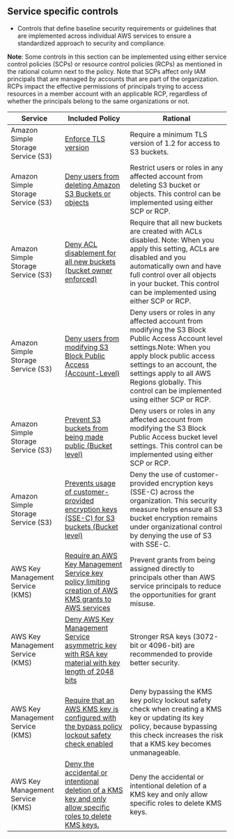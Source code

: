 ## Service specific controls

* Controls that define baseline security requirements or guidelines that are implemented across individual AWS services to ensure a standardized approach to security and compliance.

**Note**: Some controls in this section can be implemented using either service control policies (SCPs) or resource control policies (RCPs) as mentioned in the rational column next to the policy. Note that SCPs affect only IAM principals that are managed by accounts that are part of the organization. RCPs impact the effective permissions of principals trying to access resources in a member account with an applicable RCP, regardless of whether the principals belong to the same organizations or not.


|Service | Included Policy | Rational | 
|------|-------------|-------------|
|Amazon Simple Storage Service (S3)|[Enforce TLS version](S3-Enforce-TLS-version.json) | Require a minimum TLS version of 1.2 for access to S3 buckets.|
|Amazon Simple Storage Service (S3)|[Deny users from deleting Amazon S3 Buckets or objects](S3-Deny-users-from-deleting-Amazon-S3-Buckets-or-objects.json) | Restrict users or roles in any affected account from deleting S3 bucket or objects. This control can be implemented using either SCP or RCP.|
|Amazon Simple Storage Service (S3)|[Deny ACL disablement for all new buckets (bucket owner enforced)](S3-Deny-ACL-disablement-for-all-new-buckets-(bucket-owner-enforced).json)| Require that all new buckets are created with ACLs disabled. Note: When you apply this setting, ACLs are disabled and you automatically own and have full control over all objects in your bucket. This control can be implemented using either SCP or RCP.|
|Amazon Simple Storage Service (S3)|[Deny users from modifying S3 Block Public Access (Account-Level)](S3-Deny-users-from-modifying-S3-Block-Public-Access-(Account-Level).json) |Deny users or roles in any affected account from modifying the S3 Block Public Access Account level settings.Note: When you apply block public access settings to an account, the settings apply to all AWS Regions globally. This control can be implemented using either SCP or RCP.|
|Amazon Simple Storage Service (S3)|[Prevent S3 buckets from being made public (Bucket level)](S3-Prevent-S3-buckets-from-being-made-public-(Bucket-level).json) |Deny users or roles in any affected account from modifying the S3 Block Public Access bucket level settings. This control can be implemented using either SCP or RCP.|
|Amazon Simple Storage Service (S3)|[Prevents usage of customer-provided encryption keys (SSE-C) for S3 buckets (Bucket level)](S3-Deny-SSE-C.json) |Deny the use of customer-provided encryption keys (SSE-C) across the organization. This security measure helps ensure all S3 bucket encryption remains under organizational control by denying the use of S3 with SSE-C.|
|AWS Key Management Service (KMS)|[Require an AWS Key Management Service key policy limiting creation of AWS KMS grants to AWS services](KMS-Require-an-AWS-Key-Management-Service-key-policy-limiting-creation-of-AWS-KMS-grants-to-AWS-services.json) |Prevent grants from being assigned directly to principals other than AWS service principals to reduce the opportunities for grant misuse.|
|AWS Key Management Service (KMS)|[Deny AWS Key Management Service asymmetric key with RSA key material with key length of 2048 bits](KMS-Deny-AWS-Key-Management-Service-asymmetric-key-with-RSA-key-material-used-for-encryption-with-key-length-of-2048-bits.json) |Stronger RSA keys (3072-bit or 4096-bit) are recommended to provide better security.|
|AWS Key Management Service (KMS)|[Require that an AWS KMS key is configured with the bypass policy lockout safety check enabled](KMS-Require-that-an-AWS-KMS-key-is-configured-with-the-bypass-policy-lockout-safety-check-enabled.json) |Deny bypassing the KMS key policy lockout safety check when creating a KMS key or updating its key policy, because bypassing this check increases the risk that a KMS key becomes unmanageable.|
|AWS Key Management Service (KMS)|[Deny the accidental or intentional deletion of a KMS key and only allow specific roles to delete KMS keys.](KMS-Deny-the-accidental-or-intentional-deletion-of-a-KMS-key-and-only-allow-specific-roles-to-delete-KMS-keys.json)|Deny the accidental or intentional deletion of a KMS key and only allow specific roles to delete KMS keys.|












